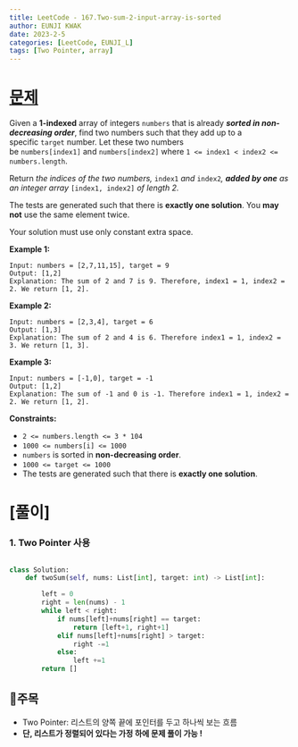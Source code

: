 ```yaml
---
title: LeetCode - 167.Two-sum-2-input-array-is-sorted
author: EUNJI KWAK
date: 2023-2-5
categories: [LeetCode, EUNJI_L]
tags: [Two Pointer, array]
---
```


# [문제](https://leetcode.com/problems/two-sum-ii-input-array-is-sorted/description/)

Given a **1-indexed** array of integers `numbers` that is already ***sorted in non-decreasing order***, find two numbers such that they add up to a specific `target` number. Let these two numbers be `numbers[index1]` and `numbers[index2]` where `1 <= index1 < index2 <= numbers.length`.

Return *the indices of the two numbers,* `index1` *and* `index2`*, **added by one** as an integer array* `[index1, index2]` *of length 2.*

The tests are generated such that there is **exactly one solution**. You **may not** use the same element twice.

Your solution must use only constant extra space.

**Example 1:**

```
Input: numbers = [2,7,11,15], target = 9
Output: [1,2]
Explanation: The sum of 2 and 7 is 9. Therefore, index1 = 1, index2 = 2. We return [1, 2].

```

**Example 2:**

```
Input: numbers = [2,3,4], target = 6
Output: [1,3]
Explanation: The sum of 2 and 4 is 6. Therefore index1 = 1, index2 = 3. We return [1, 3].

```

**Example 3:**

```
Input: numbers = [-1,0], target = -1
Output: [1,2]
Explanation: The sum of -1 and 0 is -1. Therefore index1 = 1, index2 = 2. We return [1, 2].

```

**Constraints:**

- `2 <= numbers.length <= 3 * 104`
- `1000 <= numbers[i] <= 1000`
- `numbers` is sorted in **non-decreasing order**.
- `1000 <= target <= 1000`
- The tests are generated such that there is **exactly one solution**.

# [풀이]

### 1. Two Pointer 사용

```python

class Solution:
    def twoSum(self, nums: List[int], target: int) -> List[int]:       

        left = 0
        right = len(nums) - 1
        while left < right:
            if nums[left]+nums[right] == target:
                return [left+1, right+1]  
            elif nums[left]+nums[right] > target:
                right -=1
            else:
                left +=1
        return []
```

## 📌주목

- Two Pointer: 리스트의 양쪽 끝에 포인터를 두고 하나씩 보는 흐름
- **단, 리스트가 정렬되어 있다는 가정 하에 문제 풀이 가능 !**
